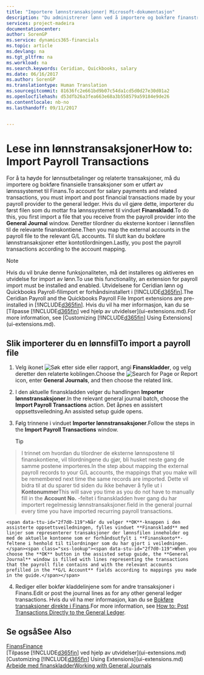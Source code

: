 ```yaml
---
title: "Importere lønnstransaksjoner| Microsoft-dokumentasjon"
description: "Du administrerer lønn ved å importere og bokføre finanstransaksjoner fra lønnssystemet til Finans ved hjelp av en utvidelse for lønn, for eksempel Ceridian eller Quickbooks."
services: project-madeira
documentationcenter: 
author: SorenGP
ms.service: dynamics365-financials
ms.topic: article
ms.devlang: na
ms.tgt_pltfrm: na
ms.workload: na
ms.search.keywords: Ceridian, Quickbooks, salary
ms.date: 06/16/2017
ms.author: SorenGP
ms.translationtype: Human Translation
ms.sourcegitcommit: 81636fc2e661bd9b07c54da1cd5d0d27e30d01a2
ms.openlocfilehash: d53dfb26a3fea663e68a3b558579a59184e9de26
ms.contentlocale: nb-no
ms.lasthandoff: 09/11/2017


---
```

# <a name="how-to-import-payroll-transactions"></a><span data-ttu-id="2f7d0-103">Lese inn lønnstransaksjoner</span><span class="sxs-lookup"><span data-stu-id="2f7d0-103">How to: Import Payroll Transactions</span></span>
<span data-ttu-id="2f7d0-104">For å ta høyde for lønnsutbetalinger og relaterte transaksjoner, må du importere og bokføre finansielle transaksjoner som er utført av lønnssystemet til Finans.</span><span class="sxs-lookup"><span data-stu-id="2f7d0-104">To account for salary payments and related transactions, you must import and post financial transactions made by your payroll provider to the general ledger.</span></span> <span data-ttu-id="2f7d0-105">Hvis du vil gjøre dette, importerer du først filen som du mottar fra lønnssystemet til vinduet **Finanskladd**.</span><span class="sxs-lookup"><span data-stu-id="2f7d0-105">To do this, you first import a file that you receive from the payroll provider into the **General Journal** window.</span></span> <span data-ttu-id="2f7d0-106">Deretter tilordner du eksterne kontoer i lønnsfilen til de relevante finanskontiene.</span><span class="sxs-lookup"><span data-stu-id="2f7d0-106">Then you map the external accounts in the payroll file to the relevant G/L accounts.</span></span> <span data-ttu-id="2f7d0-107">Til slutt kan du bokføre lønnstransaksjoner etter kontotilordningen.</span><span class="sxs-lookup"><span data-stu-id="2f7d0-107">Lastly, you post the payroll transactions according to the account mapping.</span></span>

> [!NOTE]  
>   <span data-ttu-id="2f7d0-108">Hvis du vil bruke denne funksjonaliteten, må det installeres og aktiveres en utvidelse for import av lønn.</span><span class="sxs-lookup"><span data-stu-id="2f7d0-108">To use this functionality, an extension for payroll import must be installed and enabled.</span></span> <span data-ttu-id="2f7d0-109">Utvidelsene for Ceridian lønn og Quickbooks Payroll-filimport er forhåndsinstallert i [!INCLUDE[d365fin](includes/d365fin_md.md)].</span><span class="sxs-lookup"><span data-stu-id="2f7d0-109">The Ceridian Payroll and the Quickbooks Payroll File Import extensions are pre-installed in [!INCLUDE[d365fin](includes/d365fin_md.md)].</span></span> <span data-ttu-id="2f7d0-110">Hvis du vil ha mer informasjon, kan du se [Tilpasse [!INCLUDE[d365fin](includes/d365fin_md.md)] ved hjelp av utvidelser](ui-extensions.md).</span><span class="sxs-lookup"><span data-stu-id="2f7d0-110">For more information, see [Customizing [!INCLUDE[d365fin](includes/d365fin_md.md)] Using Extensions](ui-extensions.md).</span></span>

## <a name="to-import-a-payroll-file"></a><span data-ttu-id="2f7d0-111">Slik importerer du en lønnsfil</span><span class="sxs-lookup"><span data-stu-id="2f7d0-111">To import a payroll file</span></span>
1. <span data-ttu-id="2f7d0-112">Velg ikonet ![Søk etter side eller rapport](media/ui-search/search_small.png "Ikonet Søk etter side eller rapport"), angi **Finanskladder**, og velg deretter den relaterte koblingen.</span><span class="sxs-lookup"><span data-stu-id="2f7d0-112">Choose the ![Search for Page or Report](media/ui-search/search_small.png "Search for Page or Report icon") icon, enter **General Journals**, and then choose the related link.</span></span>
2. <span data-ttu-id="2f7d0-113">I den aktuelle finanskladden velger du handlingen **Importer lønnstransaksjoner**.</span><span class="sxs-lookup"><span data-stu-id="2f7d0-113">In the relevant general journal batch, choose the **Import Payroll Transactions** action.</span></span> <span data-ttu-id="2f7d0-114">Det åpnes en assistert oppsettsveiledning.</span><span class="sxs-lookup"><span data-stu-id="2f7d0-114">An assisted setup guide opens.</span></span>
3. <span data-ttu-id="2f7d0-115">Følg trinnene i vinduet **Importer lønnstransaksjoner**.</span><span class="sxs-lookup"><span data-stu-id="2f7d0-115">Follow the steps in the **Import Payroll Transactions** window.</span></span>

    > [!TIP]  
>   <span data-ttu-id="2f7d0-116">I trinnet om hvordan du tilordner de eksterne lønnspostene til finanskontiene, vil tilordningene du gjør, bli husket neste gang de samme postene importeres.</span><span class="sxs-lookup"><span data-stu-id="2f7d0-116">In the step about mapping the external payroll records to your G/L accounts, the mappings that you make will be remembered next time the same records are imported.</span></span> <span data-ttu-id="2f7d0-117">Dette vil bidra til at du sparer tid siden du ikke behøver å fylle ut i **Kontonummer**</span><span class="sxs-lookup"><span data-stu-id="2f7d0-117">This will save you time as you do not have to manually fill in the **Account No.**</span></span> <span data-ttu-id="2f7d0-118">-feltet i finanskladden hver gang du har importert regelmessig lønnstransaksjoner.</span><span class="sxs-lookup"><span data-stu-id="2f7d0-118">field in the general journal every time you have imported recurring payroll transactions.</span></span>   

    <span data-ttu-id="2f7d0-119">Når du velger **OK**-knappen i den assisterte oppsettsveiledningen, fylles vinduet **Finanskladd** med linjer som representerer transaksjoner der lønnsfilen inneholder og med de aktuelle kontoene som er forhåndsutfylt i **Finanskonto**-feltene i henhold til tilordninger som du har gjort i veiledningen.</span><span class="sxs-lookup"><span data-stu-id="2f7d0-119">When you choose the **OK** button in the assisted setup guide, the **General Journal** window is filled with lines representing the transactions that the payroll file contains and with the relevant accounts prefilled in the **G/L Account** fields according to mappings you made in the guide.</span></span>
4. <span data-ttu-id="2f7d0-120">Rediger eller bokfør kladdelinjene som for andre transaksjoner i Finans.</span><span class="sxs-lookup"><span data-stu-id="2f7d0-120">Edit or post the journal lines as for any other general ledger transactions.</span></span> <span data-ttu-id="2f7d0-121">Hvis du vil ha mer informasjon, kan du se [Bokføre transaksjoner direkte i Finans](finance-how-post-transactions-directly.md).</span><span class="sxs-lookup"><span data-stu-id="2f7d0-121">For more information, see [How to: Post Transactions Directly to the General Ledger](finance-how-post-transactions-directly.md).</span></span>   

## <a name="see-also"></a><span data-ttu-id="2f7d0-122">Se også</span><span class="sxs-lookup"><span data-stu-id="2f7d0-122">See Also</span></span>
[<span data-ttu-id="2f7d0-123">Finans</span><span class="sxs-lookup"><span data-stu-id="2f7d0-123">Finance</span></span>](finance.md)  
<span data-ttu-id="2f7d0-124">[Tilpasse [!INCLUDE[d365fin](includes/d365fin_md.md)] ved hjelp av utvidelser](ui-extensions.md)</span><span class="sxs-lookup"><span data-stu-id="2f7d0-124">[Customizing [!INCLUDE[d365fin](includes/d365fin_md.md)] Using Extensions](ui-extensions.md)</span></span>  
[<span data-ttu-id="2f7d0-125">Arbeide med finanskladder</span><span class="sxs-lookup"><span data-stu-id="2f7d0-125">Working with General Journals</span></span>](ui-work-general-journals.md)  

